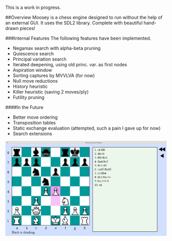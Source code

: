 This is a work in progress.

##Overview
Moosey is a chess engine designed to run without the help of an external GUI. It uses the SDL2 library. Complete with beautiful hand-drawn pieces!

###Internal Features
The following features have been implemented.
- Negamax search with alpha-beta pruning
- Quiescence search
- Principal variation search
- Iterated deepening, using old princ. var. as first nodes
- Aspiration window
- Sorting captures by MVVLVA (for now)
- Null move reductions
- History heuristic
- Killer heuristic (saving 2 moves/ply)
- Futility pruning

####In the Future
- Better move ordering
- Transposition tables
- Static exchange evaluation (attempted, such a pain I gave up for now)
- Search extensions

![Screenshot](https://raw.githubusercontent.com/ChrisMoutsos/moosey/master/res/screenshot.png)
